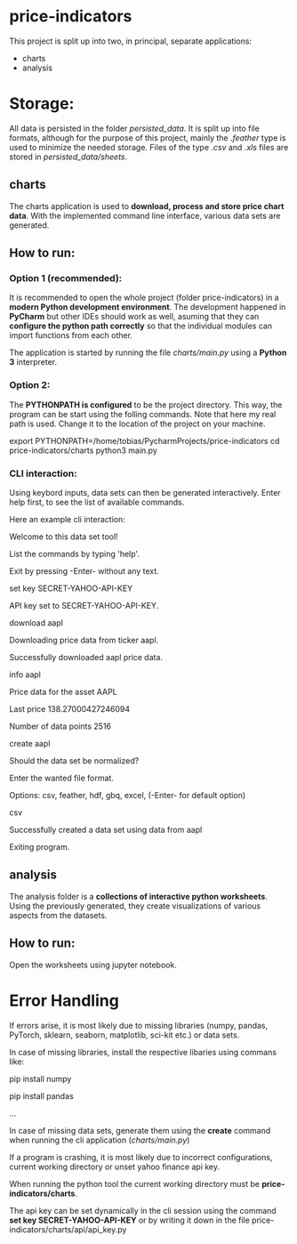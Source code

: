 # price-indicators
This project is split up into two, in principal, separate applications:
- charts
- analysis


# Storage:
All data is persisted in the folder *persisted_data*. It is split up into file formats, although for the purpose of this project, mainly the *.feather* type is used to minimize the needed storage. Files of the type *.csv* and *.xls* files are stored in *persisted_data/sheets*.

## charts
The charts application is used to **download, process and store price chart data**. With the implemented command line interface, various data sets are generated.

## How to run:
### Option 1 (recommended):
It is recommended to open the whole project (folder price-indicators) in a **modern Python development environment**. The development happened in **PyCharm** but other IDEs should work as well, asuming that they can **configure the python path correctly** so that the individual modules can import functions from each other.

The application is started by running the file *charts/main.py* using a **Python 3** interpreter. 

### Option 2:
The **PYTHONPATH is configured** to be the project directory. This way, the program can be start using the folling commands. Note that here my real path is used. Change it to the location of the project on your machine.

export PYTHONPATH=/home/tobias/PycharmProjects/price-indicators
cd price-indicators/charts
python3 main.py

### CLI interaction:
Using keybord inputs, data sets can then be generated interactively. Enter help first, to see the list of available commands.

Here an example cli interaction:

Welcome to this data set tool!

List the commands by typing 'help'.

Exit by pressing -Enter- without any text.

set key SECRET-YAHOO-API-KEY

API key set to SECRET-YAHOO-API-KEY.

download aapl

Downloading price data from ticker aapl.

Successfully downloaded aapl price data.

info aapl

Price data for the asset AAPL

Last price 138.27000427246094

Number of data points 2516

create aapl

Should the data set be normalized?

[Y(es), N(o)]: N

Enter the wanted file format.

Options: csv, feather, hdf, gbq, excel, (-Enter- for default option)

csv

Successfully created a data set using data from aapl

Exiting program.


## analysis
The analysis folder is a **collections of interactive python worksheets**. Using the previously generated, they create visualizations of various aspects from the datasets.

## How to run:
Open the worksheets using jupyter notebook. 

# Error Handling
If errors arise, it is most likely due to missing libraries (numpy, pandas, PyTorch, sklearn, seaborn, matplotlib, sci-kit etc.) or data sets.

In case of missing libraries, install the respective libaries using commans like:

pip install numpy 

pip install pandas 

...

In case of missing data sets, generate them using the **create** command when running the cli application (*charts/main.py*)

If a program is crashing, it is most likely due to incorrect configurations, current working directory or unset yahoo finance api key.

When running the python tool the current working directory must be **price-indicators/charts**.

The api key can be set dynamically in the cli session using the command **set key SECRET-YAHOO-API-KEY** or by writing it down in the file price-indicators/charts/api/api_key.py





